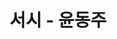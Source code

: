 ---
title:  "서시 - 윤동주"
excerpt: "윤동주 시인의 작품 모음 - 서시"

categories:
  - 윤동주
tags:
  - 서시
  - 윤동주
  - 시
last_modified_at: 2023-01-08T12:08:00+09:00
---